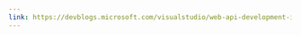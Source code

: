 ```yaml
---
link: https://devblogs.microsoft.com/visualstudio/web-api-development-in-visual-studio-2022/
---
```

